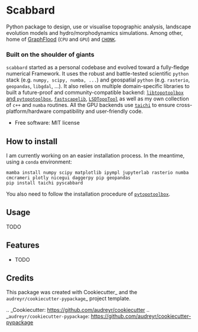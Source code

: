 # Scabbard

<!-- 
.. image:: https://img.shields.io/pypi/v/scabbard.svg
        :target: https://pypi.python.org/pypi/scabbard

.. image:: https://readthedocs.org/projects/scabbard/badge/?version=latest
        :target: https://scabbard.readthedocs.io/en/latest/?version=latest
        :alt: Documentation Status -->



Python package to design, use or visualise topographic analysis, landscape evolution models and hydro/morphodynamics simulations. Among other, home of [GraphFlood](https://egusphere.copernicus.org/preprints/2024/egusphere-2024-1239/) (`CPU` and `GPU`) and [`CHONK`](https://gmd.copernicus.org/articles/17/71/2024/).


### Built on the shoulder of giants

`scabbard` started as a personal codebase and evolved toward a fully-fledge numerical Framework. It uses the robust and battle-tested scientific `python` stack (e.g. `numpy, scipy, numba, ...`) and geospatial `python` (e.g. `rasterio`, `geopandas`, `libgdal`, ...). It also relies on multiple domain-specific libraries to built a future-proof and community-compatible backend: [`libtopotoolbox` and `pytopotoolbox`](https://github.com/TopoToolbox), [`fastscapelib`](https://fastscapelib.readthedocs.io/en/latest/), [`LSDTopoTool`](https://lsdtopotools.github.io/) as well as my own collection of `c++` and `numba` routines. All the GPU backends use [`taichi`](https://docs.taichi-lang.org/) to ensure cross-platform/hardware compatibility and user-friendly code.


* Free software: MIT license
<!-- * Documentation: https://scabbard.readthedocs.io. -->

## How to install

I am currently working on an easier installation process. In the meantime, using a `conda` environment:

```
mamba install numpy scipy matplotlib ipympl jupyterlab rasterio numba cmcrameri plotly nicegui daggerpy pip geopandas
pip install taichi pyscabbard
```

You also need to follow the installation procedure of [`pytopotoolbox`](https://github.com/TopoToolbox/pytopotoolbox).  


## Usage

TODO

## Features

* TODO

## Credits


This package was created with Cookiecutter_ and the `audreyr/cookiecutter-pypackage`_ project template.

.. _Cookiecutter: https://github.com/audreyr/cookiecutter
.. _`audreyr/cookiecutter-pypackage`: https://github.com/audreyr/cookiecutter-pypackage
